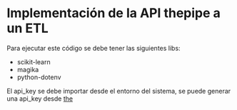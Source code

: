 # Implementación de la API thepipe a un ETL

Para ejecutar este código se debe tener las siguientes libs:
- scikit-learn
- magika
- python-dotenv

El api_key se debe importar desde el entorno del sistema, se puede generar una api_key desde [the](https://thepi.pe/platform)